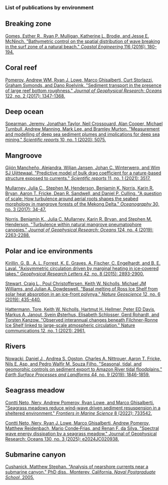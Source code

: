 ### List of publications by environment

## Breaking zone
[Gomes, Esther R., Ryan P. Mulligan, Katherine L. Brodie, and Jesse E. McNinch. "Bathymetric control on the spatial distribution of wave breaking in the surf zone of a natural beach." _Coastal Engineering_ 116 (2016): 180-194.](https://www.sciencedirect.com/science/article/pii/S0378383916301235?casa_token=WiMfNBm6uykAAAAA:esmdjZuAPfXJSeHivsOZO8S6iZFTfze0YpMAadGLSl7S4vYuYcXtu6_yXj6QAw5oHVLdOmwNUbm9)

## Coral reef
[Pomeroy, Andrew WM, Ryan J. Lowe, Marco Ghisalberti, Curt Storlazzi, Graham Symonds, and Dano Roelvink. "Sediment transport in the presence of large reef bottom roughness." _Journal of Geophysical Research: Oceans_ 122, no. 2 (2017): 1347-1368.](https://agupubs.onlinelibrary.wiley.com/doi/full/10.1002/2016JC011755)

## Deep ocean
[Spearman, Jeremy, Jonathan Taylor, Neil Crossouard, Alan Cooper, Michael Turnbull, Andrew Manning, Mark Lee, and Bramley Murton. "Measurement and modelling of deep sea sediment plumes and implications for deep sea mining." _Scientific reports_ 10, no. 1 (2020): 5075.](https://www.nature.com/articles/s41598-020-61837-y)

## Mangroove
[Gijón Mancheño, Alejandra, Wiljan Jansen, Johan C. Winterwerp, and Wim SJ Uijttewaal. "Predictive model of bulk drag coefficient for a nature-based structure exposed to currents." _Scientific reports_ 11, no. 1 (2021): 3517.](https://www.nature.com/articles/s41598-021-83035-0)

[Mullarney, Julia C., Stephen M. Henderson, Benjamin K. Norris, Karin R. Bryan, Aaron T. Fricke, Dean R. Sandwell, and Daniel P. Culling. "A question of scale: How turbulence around aerial roots shapes the seabed morphology in mangrove forests of the Mekong Delta." _Oceanography_ 30, no. 3 (2017): 34-47.](https://www.jstor.org/stable/26201896?casa_token=emypoyyTiKEAAAAA:rUydYKWeR6-wbkYD6esHpaSEeaD1_jnu25lMsKEvlFWQPUxm7XBBtgDR0HGc7cUixKpnux6hUj4gmoWnFpAUECnB5IUH1a1x-rt41vIbUeiw_NkIIiY2Hg)

[Norris, Benjamin K., Julia C. Mullarney, Karin R. Bryan, and Stephen M. Henderson. "Turbulence within natural mangrove pneumatophore canopies." _Journal of Geophysical Research: Oceans_ 124, no. 4 (2019): 2263-2288.](https://researchcommons.waikato.ac.nz/handle/10289/12408)

## Polar and ice environments
[Kirillin, G. B., A. L. Forrest, K. E. Graves, A. Fischer, C. Engelhardt, and B. E. Laval. "Axisymmetric circulation driven by marginal heating in ice‐covered lakes." _Geophysical Research Letters_ 42, no. 8 (2015): 2893-2900.](https://agupubs.onlinelibrary.wiley.com/doi/10.1002/2014GL062180)

[Stewart, Craig L., Poul Christoffersen, Keith W. Nicholls, Michael JM Williams, and Julian A. Dowdeswell. "Basal melting of Ross Ice Shelf from solar heat absorption in an ice-front polynya." _Nature Geoscience_ 12, no. 6 (2019): 435-440.](https://www.nature.com/articles/s41561-019-0356-0)

[Hattermann, Tore, Keith W. Nicholls, Hartmut H. Hellmer, Peter ED Davis, Markus A. Janout, Svein Østerhus, Elisabeth Schlosser, Gerd Rohardt, and Torsten Kanzow. "Observed interannual changes beneath Filchner-Ronne Ice Shelf linked to large-scale atmospheric circulation." Nature communications 12, no. 1 (2021): 2961.](https://www.nature.com/articles/s41467-021-23131-x)

## Rivers
[Nowacki, Daniel J., Andrea S. Ogston, Charles A. Nittrouer, Aaron T. Fricke, Nils E. Asp, and Pedro Walfir M. Souza Filho. "Seasonal, tidal, and geomorphic controls on sediment export to Amazon River tidal floodplains." _Earth Surface Processes and Landforms_ 44, no. 9 (2019): 1846-1859.](https://onlinelibrary.wiley.com/doi/abs/10.1002/esp.4616?casa_token=jvl7WFnu_ZIAAAAA:5nKIxkuXSbOiC6YdUHhFInC0eVw-XfpLaNPQirI-YFO9uHRCzUpnKBxrCj5agLUs1U4-uKX7NQzQICT-kw)

## Seagrass meadow
[Contti Neto, Nery, Andrew Pomeroy, Ryan Lowe, and Marco Ghisalberti. "Seagrass meadows reduce wind-wave driven sediment resuspension in a sheltered environment." _Frontiers in Marine Science_ 8 (2022): 733542.](https://www.frontiersin.org/articles/10.3389/fmars.2021.733542/full)

[Contti Neto, Nery, Ryan J. Lowe, Marco Ghisalberti, Andrew Pomeroy, Matthew Reidenbach, Mario Conde‐Frias, and Renan F. da Silva. "Spectral wave energy dissipation by a seagrass meadow." Journal of Geophysical Research: Oceans 130, no. 3 (2025): e2024JC020938.](https://agupubs.onlinelibrary.wiley.com/doi/full/10.1029/2024JC020938)

## Submarine canyon
[Cushanick, Matthew Stephan. "Analysis of nearshore currents near a submarine canyon." PhD diss., Monterey, California. _Naval Postgraduate School_, 2005.](https://apps.dtic.mil/sti/citations/ADA435643)

